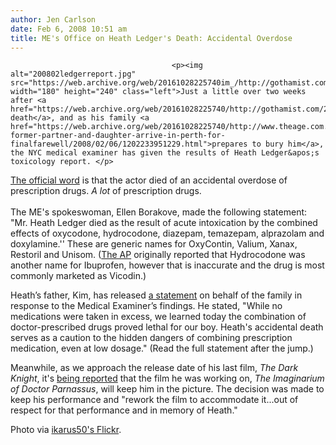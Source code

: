 ```yaml
---
author: Jen Carlson
date: Feb 6, 2008 10:51 am
title: ME's Office on Heath Ledger's Death: Accidental Overdose
---
```


	
										<p><img alt="200802ledgerreport.jpg" src="https://web.archive.org/web/20161028225740im_/http://gothamist.com/attachments/arts_jen/200802ledgerreport.jpg" width="180" height="240" class="left">Just a little over two weeks after <a href="https://web.archive.org/web/20161028225740/http://gothamist.com/2008/01/22/heath_ledger_fo.php">his death</a>, and as his family <a href="https://web.archive.org/web/20161028225740/http://www.theage.com.au/news/national/ledgers-former-partner-and-daughter-arrive-in-perth-for-finalfarewell/2008/02/06/1202233951229.html">prepares to bury him</a>, the NYC medical examiner has given the results of Heath Ledger&apos;s toxicology report. </p>

<p><a href="https://web.archive.org/web/20161028225740/http://www.wcbs880.com/ME:-Heath-Ledger-of-Accidental-Overdose/1607102">The official word</a> is that the actor died of an accidental overdose of prescription drugs. <em>A lot</em> of prescription drugs. <br>
   <br>
The ME&apos;s spokeswoman, Ellen Borakove, made the following statement: &quot;Mr. Heath Ledger died as the result of acute intoxication by the combined effects of oxycodone, hydrocodone, diazepam, temazepam, alprazolam and doxylamine.&apos;&apos; These are generic names for OxyContin, Valium, Xanax, Restoril and Unisom. (<a href="https://web.archive.org/web/20161028225740/http://ap.google.com/article/ALeqM5h_k1n_zmAFHkxYYOBmztTgWLpDIgD8UKT6D82">The AP</a> originally reported that Hydrocodone was another name for Ibuprofen, however that is inaccurate and the drug is most commonly marketed as Vicodin.)</p>

<p>Heath&#x2019;s father, Kim, has released <a href="https://web.archive.org/web/20161028225740/http://www.accesshollywood.com/article/8276/Heath-Ledger-Toxicology-Results-Revealed/">a statement</a> on behalf of the family in response to the Medical Examiner&#x2019;s findings. He stated, &quot;While no medications were taken in excess, we learned today the combination of doctor-prescribed drugs proved lethal for our boy. Heath&apos;s accidental death serves as a caution to the hidden dangers of combining prescription medication, even at low dosage.&quot; (Read the full statement after the jump.)</p>

<p>Meanwhile, as we approach the release date of his last film, <em>The Dark Knight</em>, it&apos;s <a href="https://web.archive.org/web/20161028225740/http://www.quickstopentertainment.com/2008/02/05/doctor-parnassus-lives/?loc=interstitialskip">being reported</a> that the film he was working on, <em>The Imaginarium of Doctor Parnassus</em>, will keep him in the picture. The decision was made to keep his performance and &quot;rework the film to accommodate it...out of respect for that performance and in memory of Heath.&quot;</p>

<p><span class="photo_caption">Photo via <a href="https://web.archive.org/web/20161028225740/http://www.flickr.com/photos/14637829@N04/2216160154">ikarus50&apos;s Flickr</a>.</span></p>					
										
									
				